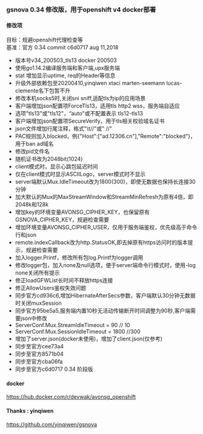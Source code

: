 

### gsnova 0.34 修改版，用于openshift v4 docker部署  


#### 修改项  

目标：规避openshift代理检查等  
基准：官方 0.34 commit  c6d0717 aug 11,2018  
- 版本号v34_200503_tls13 docker 200503  
- 使用go1.14.2编译服务端和客户端,upx服务端  
- stat 增加显示uptime, req的Header等信息  
- 升级外部依赖包至20200410,yinqiwen xtaci marten-seemann lucas-clemente名下包暂不升  
- 修改本机socks5时,关闭sni sniff,适配tls为ip的应用场景  
- 客户端增加json配置项ForceTls13，适用tls http2 wss，服务端自适应  
- 选项"tls13"或"tls12"，“auto"或不配置表示 tls12-tls13  
- 客户端增加json配置项SecureVerify，用于tls相关校验域名证书   
- json文件增加行尾注释，格式"\t//"或" //"  
- PAC规则加入blocked，例{"Host":["ad.12306.cn"],"Remote":"blocked"}，用于ban ad域名  
- 修改pid文件名  
- 随机证书改为2048bit(1024)  
- client模式时，显示心跳包延迟时间  
- 仅在client模式时显示ASCIILogo，server模式时不显示  
- server端默认Mux.IdleTimeout改为1800(300)，即使无数据也保持长连接30分钟  
- 加大默认的Mux的MaxStreamWindow和StreamMinRefresh为原有4倍，即2048k和128k  
- 增加key的环境变量AVONSG_CIPHER_KEY，也保留原有GSNOVA_CIPHER_KEY，规避检查需要  
- 增加环境变量AVONSG_CIPHER_USER，仅用于服务端鉴权，优先级高于命令行和json  
- remote.indexCallback改为http.StatusOK,即去掉原有https访问时的版本提示，规避检查需要  
- 加入logger.Printf，修改所有包log.Printf为logger调用  
- 修改logger包，加入none及null选项，便于server端命令行模式时，使用-log none关闭所有提示  
- 修正loadGFWList长时间不释放https连接  
- 修正AllowUsers鉴权失效问题
- 同步官方cd936c6,增加HibernateAfterSecs参数，客户端默认30分钟无数据时关闭muxSession    
- 同步官方95be5a5,服务端内置10秒无活动传输断开时间调整为90秒,客户端需要json中修改      
- ServerConf.Mux.StreamIdleTimeout = 90 // 10  
- ServerConf.Mux.SessionIdleTimeout = 1800 //300  
- 增加了server.json(docker未使用)，增加了client.json(仅参考)  
- 同步至官方cee73a4  
- 同步至官方8571b04  
- 同步至官方cba06fa  
- 同步至官方c6d0717 0.34 阶段版  

#### docker  
<https://hub.docker.com/r/devwak/avonsg_openshift>  


#### Thanks : yinqiwen  
<https://github.com/yinqiwen/gsnova>  
  
  
  

